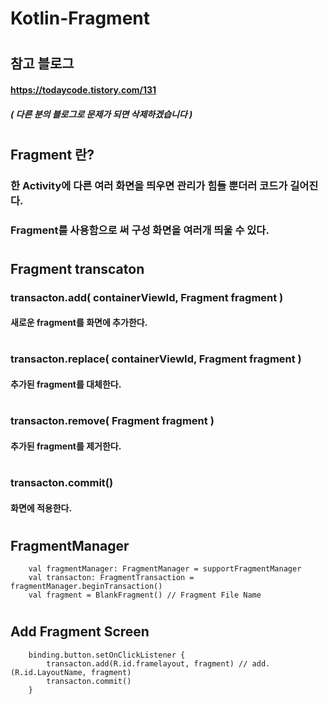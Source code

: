 # Kotlin-Fragment
#  
## 참고 블로그
#### https://todaycode.tistory.com/131
##### ( 다른 분의 블로그로 문제가 되면 삭제하겠습니다 )
#  
#  
## Fragment 란?
### 한 Activity에 다른 여러 화면을 띄우면 관리가 힘들 뿐더러 코드가 길어진다.
### Fragment를 사용함으로 써 구성 화면을 여러개 띄울 수 있다.
#  
#  

## Fragment transcaton
### transacton.add( containerViewId, Fragment fragment )
#### 새로운 fragment를 화면에 추가한다.
#  
#  
### transacton.replace( containerViewId, Fragment fragment )
#### 추가된 fragment를 대체한다.
#  
#  
### transacton.remove( Fragment fragment )
#### 추가된 fragment를 제거한다.
#  
#  
### transacton.commit()
#### 화면에 적용한다.

#  
#  
## FragmentManager
        val fragmentManager: FragmentManager = supportFragmentManager
        val transacton: FragmentTransaction = fragmentManager.beginTransaction()
        val fragment = BlankFragment() // Fragment File Name

#
#

## Add Fragment Screen
        binding.button.setOnClickListener {
            transacton.add(R.id.framelayout, fragment) // add.(R.id.LayoutName, fragment)
            transacton.commit()
        }

#
